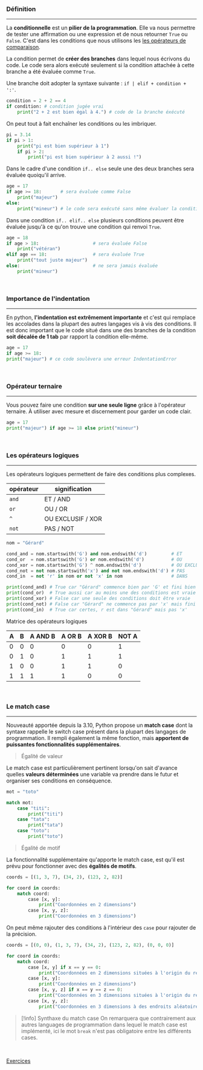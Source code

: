 ### Définition
---

La **conditionnelle** est un **pilier de la programmation**. Elle va nous permettre de tester une affirmation ou une expression et de nous retourner `True` ou `False`. C'est dans les conditions que nous utilisons les [les opérateurs de comparaison](9.%20Les%20opérateurs%20mathématiques.md#Les%20opérateurs%20de%20comparaison).

La condition permet de **créer des branches** dans lequel nous écrivons du code. Le code sera alors exécuté seulement si la condition attachée à cette branche a été évaluée comme `True`.

Une branche doit adopter la syntaxe suivante : `if | elif + condition + ':'`.

```python
condition = 2 + 2 == 4
if condition: # condition jugée vrai
	print("2 + 2 est bien égal à 4.") # code de la branche éxécuté
```

On peut tout à fait enchaîner les conditions ou les imbriquer.

```python
pi = 3.14
if pi > 1:
	print("pi est bien supérieur à 1")
	if pi > 2:
		print("pi est bien supérieur à 2 aussi !")
```

Dans le cadre d'une condition `if.. else` seule une des deux branches sera évaluée quoiqu'il arrive.

```python
age = 17
if age >= 18:       # sera évaluée comme False
	print("majeur")
else:
	print("mineur") # le code sera exécuté sans même évaluer la condition
```

Dans une condition `if.. elif.. else` plusieurs conditions peuvent être évaluée jusqu'à ce qu'on trouve une condition qui renvoi `True`.

```python
age = 18
if age > 18:                    # sera évaluée False
	print("vétéran")
elif age == 18:                 # sera évaluée True
	print("tout juste majeur")
else:                           # ne sera jamais évaluée
	print("mineur")
```

<br>

### Importance de l'indentation
---

En python, **l'indentation est extrêmement importante** et c'est qui remplace les accolades dans la plupart des autres langages vis à vis des conditions. Il est donc important que le code situé dans une des branches de la condition **soit décalée de 1 tab** par rapport la condition elle-même.

```python
age = 17
if age >= 18:
print("majeur") # ce code soulèvera une erreur IndentationError
```

<br>

### Opérateur ternaire
---

Vous pouvez faire une condition **sur une seule ligne** grâce à l'opérateur ternaire. À utiliser avec mesure et discernement pour garder un code clair.

```python
age = 17
print("majeur") if age >= 18 else print("mineur")
```

<br>

### Les opérateurs logiques
---

Les opérateurs logiques permettent de faire des conditions plus complexes.

| opérateur | signification |
| --------- | ------------- |
| `and`     | ET / AND           |
| `or`      | OU / OR            |
| `^`       | OU EXCLUSIF / XOR              |
| `not`     | PAS / NOT           |

```python
nom = "Gérard"

cond_and = nom.startswith('G') and nom.endswith('d')         # ET
cond_or  = nom.startswith('G') or nom.endswith('d')          # OU
cond_xor = nom.startswith('G') ^ nom.endswith('d')           # OU EXCLUSIF
cond_not = not nom.startswith('x') and not nom.endswith('d') # PAS
cond_in  = not 'r' in nom or not 'x' in nom                  # DANS

print(cond_and) # True car "Gérard" commence bien par 'G' et fini bien pars 'd'
print(cond_or)  # True aussi car au moins une des conditions est vraie
print(cond_xor) # False car une seule des conditions doit être vraie
print(cond_not) # False car "Gérard" ne commence pas par 'x' mais fini par 'd'
print(cond_in)  # True car certes, r est dans "Gérard" mais pas 'x'
```

Matrice des opérateurs logiques

| A | B | A AND B | A OR B | A XOR B | NOT A |
|---|---|---------|--------|---------|-------|
| 0 | 0 |   0     |   0    |   0     |   1   |
| 0 | 1 |   0     |   1    |   1     |   1   |
| 1 | 0 |   0     |   1    |   1     |   0   |
| 1 | 1 |   1     |   1    |   0     |   0   |

<br>

### Le match case
---

Nouveauté apportée depuis la 3.10, Python propose un **match case** dont la syntaxe rappelle le switch case présent dans la plupart des langages de programmation. Il rempli également la même fonction, mais **apportent de puissantes fonctionnalités supplémentaires**.

> Égalité de valeur

Le match case est particulièrement pertinent lorsqu'on sait d'avance quelles **valeurs déterminées** une variable va prendre dans le futur et organiser ses conditions en conséquence.

```python
mot = "toto"

match mot:
	case "titi":
		print("titi")
	case "tata":
		print("tata")
	case "toto":
		print("toto")
```

> Égalité de motif

La fonctionnalité supplémentaire qu'apporte le match case, est qu'il est prévu pour fonctionner avec des **égalités de motifs**.

```python
coords = [(1, 3, 7), (34, 2), (123, 2, 82)]

for coord in coords:
	match coord:
		case [x, y]:
			print("Coordonnées en 2 dimensions")
		case [x, y, z]:
			print("Coordonnées en 3 dimensions")
```

On peut même rajouter des conditions à l'intérieur des `case` pour rajouter de la précision.

```python
coords = [(0, 0), (1, 3, 7), (34, 2), (123, 2, 82), (0, 0, 0)]

for coord in coords:
	match coord:
		case [x, y] if x == y == 0:
			print("Coordonnées en 2 dimensions situées à l'origin du repère")
		case [x, y]:
			print("Coordonnées en 2 dimensions")
		case [x, y, z] if x == y == z == 0:
			print("Coordonnées en 3 dimensions situées à l'origin du repère")
		case [x, y, z]:
			print("Coordonnées en 3 dimensions à des endroits aléatoires")
```


> [!info] Synthaxe du match case
> On remarquera que contrairement aux autres languages de programmation dans lequel le match case est implémenté, ici le mot `break` n'est pas obligatoire entre les différents cases.

<br>

[Exercices](Exercices%20-%20Les%20structures%20conditionnelles.md)
